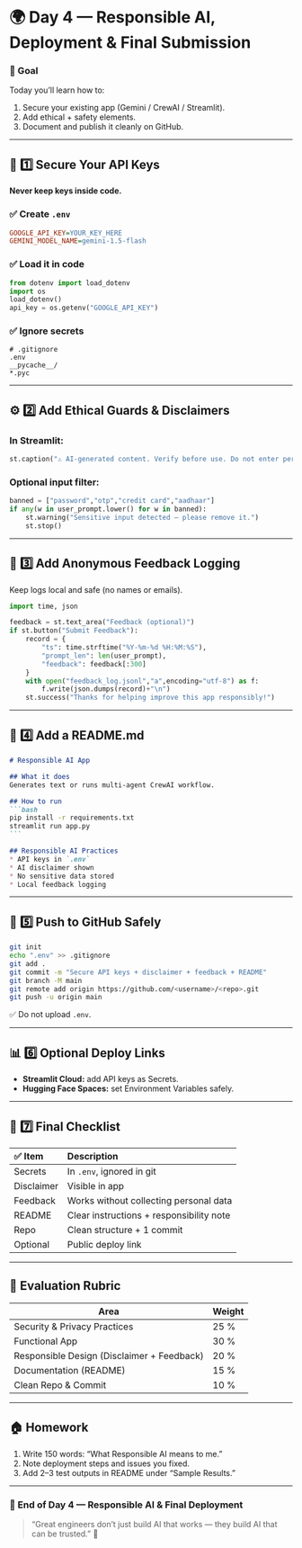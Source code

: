 # 🌍 Day 4 — Responsible AI, Deployment & Final Submission

### 🎯 Goal

Today you’ll learn how to:

1. Secure your existing app (Gemini / CrewAI / Streamlit).
2. Add ethical + safety elements.
3. Document and publish it cleanly on GitHub.

---

## 🧩 1️⃣ Secure Your API Keys

**Never keep keys inside code.**

### ✅ Create `.env`

```ini
GOOGLE_API_KEY=YOUR_KEY_HERE
GEMINI_MODEL_NAME=gemini-1.5-flash
```

### ✅ Load it in code

```python
from dotenv import load_dotenv
import os
load_dotenv()
api_key = os.getenv("GOOGLE_API_KEY")
```

### ✅ Ignore secrets

```
# .gitignore
.env
__pycache__/
*.pyc
```

---

## ⚙️ 2️⃣ Add Ethical Guards & Disclaimers

### In Streamlit:

```python
st.caption("⚠️ AI-generated content. Verify before use. Do not enter personal or financial data.")
```

### Optional input filter:

```python
banned = ["password","otp","credit card","aadhaar"]
if any(w in user_prompt.lower() for w in banned):
    st.warning("Sensitive input detected – please remove it.")
    st.stop()
```

---

## 💬 3️⃣ Add Anonymous Feedback Logging

Keep logs local and safe (no names or emails).

```python
import time, json

feedback = st.text_area("Feedback (optional)")
if st.button("Submit Feedback"):
    record = {
        "ts": time.strftime("%Y-%m-%d %H:%M:%S"),
        "prompt_len": len(user_prompt),
        "feedback": feedback[:300]
    }
    with open("feedback_log.jsonl","a",encoding="utf-8") as f:
        f.write(json.dumps(record)+"\n")
    st.success("Thanks for helping improve this app responsibly!")
```

---

## 📘 4️⃣ Add a README.md

````markdown
# Responsible AI App

## What it does
Generates text or runs multi-agent CrewAI workflow.

## How to run
```bash
pip install -r requirements.txt
streamlit run app.py
```

## Responsible AI Practices
* API keys in `.env`
* AI disclaimer shown
* No sensitive data stored
* Local feedback logging
````

---

## 🚀 5️⃣ Push to GitHub Safely

```bash
git init
echo ".env" >> .gitignore
git add .
git commit -m "Secure API keys + disclaimer + feedback + README"
git branch -M main
git remote add origin https://github.com/<username>/<repo>.git
git push -u origin main
```

✅ Do not upload `.env`.

---

## 📊 6️⃣ Optional Deploy Links

* **Streamlit Cloud:** add API keys as Secrets.
* **Hugging Face Spaces:** set Environment Variables safely.

---

## 🧾 7️⃣ Final Checklist

| ✅ Item     | Description                              |
| :--------- | :--------------------------------------- |
| Secrets    | In `.env`, ignored in git                |
| Disclaimer | Visible in app                           |
| Feedback   | Works without collecting personal data   |
| README     | Clear instructions + responsibility note |
| Repo       | Clean structure + 1 commit               |
| Optional   | Public deploy link                       |

---

## 🧠 Evaluation Rubric

| Area                                       | Weight |
| ------------------------------------------ | ------ |
| Security & Privacy Practices               | 25 %   |
| Functional App                             | 30 %   |
| Responsible Design (Disclaimer + Feedback) | 20 %   |
| Documentation (README)                     | 15 %   |
| Clean Repo & Commit                        | 10 %   |

---

## 🏠 Homework

1. Write 150 words: “What Responsible AI means to me.”
2. Note deployment steps and issues you fixed.
3. Add 2–3 test outputs in README under “Sample Results.”

---

### 🌟 End of Day 4 — Responsible AI & Final Deployment

> “Great engineers don’t just build AI that works — they build AI that can be trusted.” 💚

